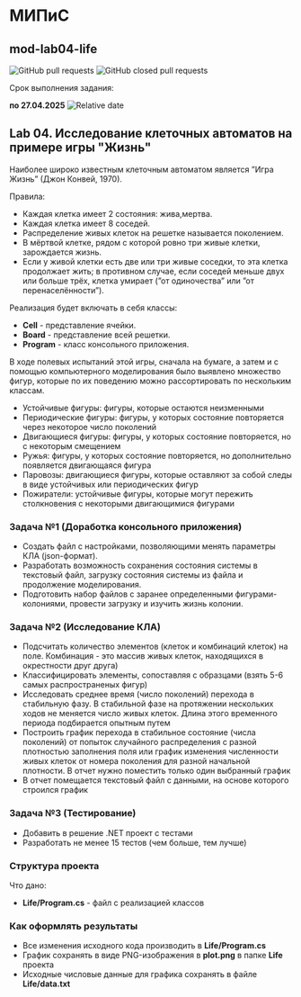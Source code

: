 # МИПиС
## mod-lab04-life

![GitHub pull requests](https://img.shields.io/github/issues-pr/UNN-IASR/mod-lab04-life)
![GitHub closed pull requests](https://img.shields.io/github/issues-pr-closed/UNN-IASR/mod-lab04-life)

Срок выполнения задания:

**по 27.04.2025** ![Relative date](https://img.shields.io/date/1745787600)

## Lab 04. Исследование клеточных автоматов на примере игры "Жизнь"


Наиболее широко известным клеточным автоматом является ”Игра Жизнь” (Джон Конвей, 1970).

Правила:

- Каждая клетка имеет 2 состояния: жива,мертва.
- Каждая клетка имеет 8 соседей.
- Распределение живых клеток на решетке называется поколением.
- В мёртвой клетке, рядом с которой ровно три живые клетки, зарождается жизнь.
- Если у живой клетки есть две или три живые соседки, то эта клетка продолжает жить; в противном случае, если соседей меньше двух или больше трёх, клетка умирает (”от одиночества” или ”от перенаселённости”).

Реализация будет включать в себя классы:

- **Cell** - представление ячейки.
- **Board** - представление всей решетки.
- **Program** - класс консольного приложения.

В ходе полевых испытаний этой игры, сначала на бумаге, а затем и с помощью компьютерного моделирования было выявлено множество фигур, которые по их поведению можно рассортировать по нескольким классам.

- Устойчивые фигуры: фигуры, которые остаются неизменными
- Периодические фигуры: фигуры, у которых состояние повторяется
через некоторое число поколений
- Двигающиеся фигуры: фигуры, у которых состояние повторяется, но с некоторым смещением
- Ружья: фигуры, у которых состояние повторяется, но дополнительно появляется двигающаяся фигура
- Паровозы: двигающиеся фигуры, которые оставляют за собой следы в виде устойчивых или периодических фигур
- Пожиратели: устойчивые фигуры, которые могут пережить столкновения с некоторыми двигающимися фигурами

### Задача №1 (Доработка консольного приложения)

- Создать файл с настройками, позволяющими менять параметры КЛА (json-формат).
- Разработать возможность сохранения состояния системы в текстовый файл, загрузку состояния системы из файла и продолжение моделирования.
- Подготовить набор файлов с заранее определенными фигурами-колониями, провести загрузку и изучить жизнь колонии.

### Задача №2 (Исследование КЛА)

- Подсчитать количество элементов (клеток и комбинаций клеток) на поле. Комбинация - это массив живых клеток, находящихся в окрестности друг друга)
- Классифицировать элементы, сопоставляя с образцами (взять 5-6 самых распространеных фигур)
- Исследовать среднее время (число поколений) перехода в стабильную фазу. В стабильной фазе на протяжении нескольких ходов не меняется число живых клеток. Длина этого временного периода подбирается опытным путем
- Построить график перехода в стабильное состояние (числа поколений) от попыток случайного распределения с разной плотностью заполнения поля или график изменения численности живых клеток от номера поколения для разной начальной плотности. В отчет нужно поместить только один выбранный график
- В отчет помещается текстовый файл с данными, на основе которого строился график

### Задача №3 (Тестирование)

- Добавить в решение .NET проект с тестами
- Разработать не менее 15 тестов (чем больше, тем лучше)

### Структура проекта

Что дано:

- **Life/Program.cs** - файл с реализацией классов

### Как оформлять результаты

- Все изменения исходного кода производить в **Life/Program.cs**
- График сохранять в виде PNG-изображения в **plot.png** в папке **Life** проекта
- Исходные числовые данные для графика сохранять в файле **Life/data.txt**
